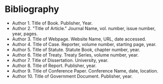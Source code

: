 # Bibliography

- Author 1. Title of Book. Publisher, Year.
- Author 2. "Title of Article." Journal Name, vol. number, issue number, year, pages.
- Author 3. Title of Webpage. Website Name, URL, date accessed.
- Author 4. Title of Case. Reporter, volume number, starting page, year.
- Author 5. Title of Statute. Statute Book, chapter number, year.
- Author 6. Title of Treaty. Treaty Series, volume number, year.
- Author 7. Title of Dissertation. University, year.
- Author 8. Title of Report. Publisher, year.
- Author 9. Title of Conference Paper. Conference Name, date, location.
- Author 10. Title of Government Document. Publisher, year.
